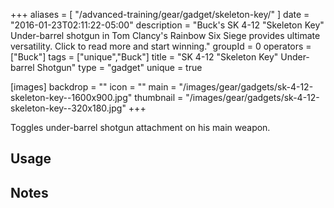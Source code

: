 +++
aliases = [
  "/advanced-training/gear/gadget/skeleton-key/"
]
date = "2016-01-23T02:11:22-05:00"
description = "Buck's SK 4-12 \"Skeleton Key\" Under-barrel shotgun in Tom Clancy's Rainbow Six Siege provides ultimate versatility. Click to read more and start winning."
groupId = 0
operators = ["Buck"]
tags = ["unique","Buck"]
title = "SK 4-12 \"Skeleton Key\" Under-barrel Shotgun"
type = "gadget"
unique = true

[images]
  backdrop = ""
  icon = ""
  main = "/images/gear/gadgets/sk-4-12-skeleton-key--1600x900.jpg"
  thumbnail = "/images/gear/gadgets/sk-4-12-skeleton-key--320x180.jpg"
+++

Toggles under-barrel shotgun attachment on his main weapon.<!--more-->

## Usage

## Notes
